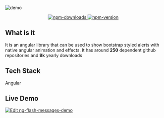 ![demo](~demo.gif)

<div style="text-align: center">
  <a target="_blank" rel="noopener noreferrer" class="no-decoration" href="https://npm-stat.com/charts.html?package=ng-flash-messages&from=2015-01-01&to=2019-06-30">
    <img class="html-image" src="https://img.shields.io/npm/dy/ng-flash-messages.svg?style=for-the-badge" alt="npm-downloads">
  </a>
  <a target="_blank" rel="noopener noreferrer" class="no-decoration" href="https://www.npmjs.com/package/ng-flash-messages">
    <img class="html-image" src="https://img.shields.io/npm/v/ng-flash-messages.svg?style=for-the-badge" alt="npm-version">
  </a>
</div>

## What is it <i class="far fa-question-circle"></i> 

It is an angular library that can be used to show bootstrap styled alerts with native angular animation and effects. It has around **250** dependent github repositories and **9k** yearly downloads

## Tech Stack <i class="fas fa-layer-group"></i>

<i class="fab fa-angular angular"></i> Angular

## Live Demo <i class="fas fa-laptop-code"></i>
<a target="_blank" rel="noopener noreferrer" href="https://codesandbox.io/s/ng-flash-messages-demo-45tfo?fontsize=14">
  <img class="html-image" alt="Edit ng-flash-messages-demo" src="https://codesandbox.io/static/img/play-codesandbox.svg">
</a>
